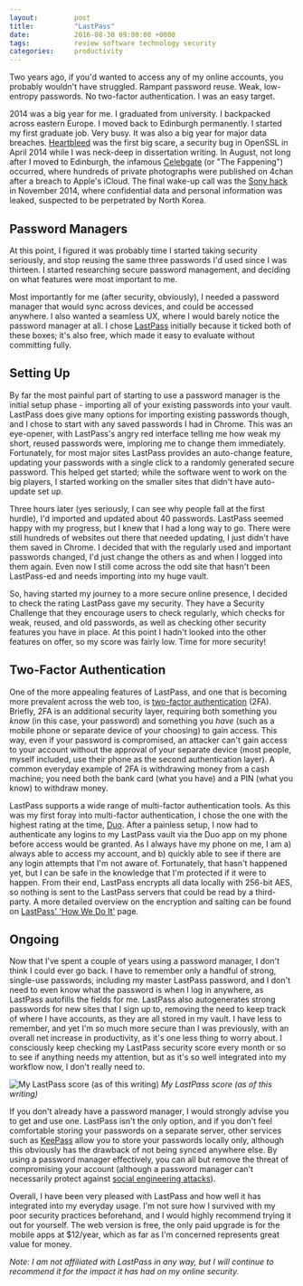 ```yaml
---
layout:         post
title:          "LastPass"
date:           2016-08-30 09:00:00 +0000
tags:           review software technology security
categories:     productivity
---
```


Two years ago, if you'd wanted to access any of my online accounts, you probably wouldn't have struggled. Rampant password reuse. Weak, low-entropy passwords. No two-factor authentication. I was an easy target.

<!-- Read More -->

2014 was a big year for me. I graduated from university. I backpacked across eastern Europe. I moved back to Edinburgh permanently. I started my first graduate job. Very busy. It was also a big year for major data breaches. [Heartbleed][heartbleed-wikipedia-link] was the first big scare, a security bug in OpenSSL in April 2014 while I was neck-deep in dissertation writing. In August, not long after I moved to Edinburgh, the infamous [Celebgate][celebgate-wikipedia-link] (or "The Fappening") occurred, where hundreds of private photographs were published on 4chan after a breach to Apple's iCloud. The final wake-up call was the [Sony hack][sony-hack-wikipedia-link] in November 2014, where confidential data and personal information was leaked, suspected to be perpetrated by North Korea. 

## Password Managers

At this point, I figured it was probably time I started taking security seriously, and stop reusing the same three passwords I'd used since I was thirteen. I started researching secure password management, and deciding on what features were most important to me.

Most importantly for me (after security, obviously), I needed a password manager that would sync across devices, and could be accessed anywhere. I also wanted a seamless UX, where I would barely notice the password manager at all. I chose [LastPass][lastpass-homepage] initially because it ticked both of these boxes; it's also free, which made it easy to evaluate without committing fully.

## Setting Up

By far the most painful part of starting to use a password manager is the initial setup phase - importing all of your existing passwords into your vault. LastPass does give many options for importing existing passwords though, and I chose to start with any saved passwords I had in Chrome. This was an eye-opener, with LastPass's angry red interface telling me how weak my short, reused passwords were, imploring me to change them immediately. Fortunately, for most major sites LastPass provides an auto-change feature, updating your passwords with a single click to a randomly generated secure password. This helped get started; while the software went to work on the big players, I started working on the smaller sites that didn't have auto-update set up.

Three hours later (yes seriously, I can see why people fall at the first hurdle), I'd imported and updated about 40 passwords. LastPass seemed happy with my progress, but I knew that I had a long way to go. There were still hundreds of websites out there that needed updating, I just didn't have them saved in Chrome. I decided that with the regularly used and important passwords changed, I'd just change the others as and when I logged into them again. Even now I still come across the odd site that hasn't been LastPass-ed and needs importing into my huge vault.

So, having started my journey to a more secure online presence, I decided to check the rating LastPass gave my security. They have a Security Challenge that they encourage users to check regularly, which checks for weak, reused, and old passwords, as well as checking other security features you have in place. At this point I hadn't looked into the other features on offer, so my score was fairly low. Time for more security!

## Two-Factor Authentication

One of the more appealing features of LastPass, and one that is becoming more prevalent across the web too, is [two-factor authentication][multi-factor-wikipedia-link] (2FA). Briefly, 2FA is an additional security layer, requiring both something you *know* (in this case, your password) and something you *have* (such as a mobile phone or separate device of your choosing) to gain access. This way, even if your password is compromised, an attacker can't gain access to your account without the approval of your separate device (most people, myself included, use their phone as the second authentication layer). A common everyday example of 2FA is withdrawing money from a cash machine; you need both the bank card (what you have) and a PIN (what you know) to withdraw money.

LastPass supports a wide range of multi-factor authentication tools. As this was my first foray into multi-factor authentication, I chose the one with the highest rating at the time, [Duo][duo-homepage]. After a painless setup, I now had to authenticate any logins to my LastPass vault via the Duo app on my phone before access would be granted. As I always have my phone on me, I am a) always able to access my account, and b) quickly able to see if there are any login attempts that I'm not aware of. Fortunately, that hasn't happened yet, but I can be safe in the knowledge that I'm protected if it were to happen. From their end, LastPass encrypts all data locally with 256-bit AES, so nothing is sent to the LastPass servers that could be read by a third-party. A more detailed overview on the encryption and salting can be found on [LastPass' 'How We Do It'][lastpass-how-we-do-it] page. 

## Ongoing

Now that I've spent a couple of years using a password manager, I don't think I could ever go back. I have to remember only a handful of strong, single-use passwords, including my master LastPass password, and I don't need to even know what the password is when I log in anywhere, as LastPass autofills the fields for me. LastPass also autogenerates strong passwords for new sites that I sign up to, removing the need to keep track of where I have accounts, as they are all stored in my vault. I have less to remember, and yet I'm so much more secure than I was previously, with an overall net increase in productivity, as it's one less thing to worry about. I consciously keep checking my LastPass security score every month or so to see if anything needs my attention, but as it's so well integrated into my workflow now, I don't really need to.

![My LastPass score (as of this writing)]({{site.baseurl}}/assets/img/lastpass-security-challenge.jpg)
*My LastPass score (as of this writing)*

If you don't already have a password manager, I would strongly advise you to get and use one. LastPass isn't the only option, and if you don't feel comfortable storing your passwords on a separate server, other services such as [KeePass][keepass-homepage] allow you to store your passwords locally only, although this obviously has the drawback of not being synced anywhere else. By using a password manager effectively, you can all but remove the threat of compromising your account (although a password manager can't necessarily protect against [social engineering attacks][wired-mat-honan-article]).

Overall, I have been very pleased with LastPass and how well it has integrated into my everyday usage. I'm not sure how I survived with my poor security practices beforehand, and I would highly recommend trying it out for yourself. The web version is free, the only paid upgrade is for the mobile apps at $12/year, which as far as I'm concerned represents great value for money.

*Note: I am not affiliated with LastPass in any way, but I will continue to recommend it for the impact it has had on my online security.*

[heartbleed-wikipedia-link]: https://en.wikipedia.org/wiki/Heartbleed
[celebgate-wikipedia-link]: https://en.wikipedia.org/wiki/ICloud_leaks_of_celebrity_photos
[sony-hack-wikipedia-link]: https://en.wikipedia.org/wiki/Sony_Pictures_Entertainment_hack
[multi-factor-wikipedia-link]: https://en.wikipedia.org/wiki/Multi-factor_authentication
[lastpass-homepage]: https://lastpass.com/
[lastpass-how-we-do-it]: https://lastpass.com/whylastpass_technology.php
[duo-homepage]: https://duo.com/
[keepass-homepage]: http://keepass.info/
[wired-mat-honan-article]: http://www.wired.com/2012/08/apple-amazon-mat-honan-hacking